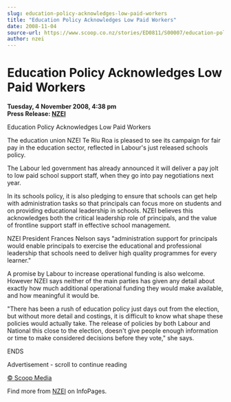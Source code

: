 ```yaml
---
slug: education-policy-acknowledges-low-paid-workers
title: "Education Policy Acknowledges Low Paid Workers"
date: 2008-11-04
source-url: https://www.scoop.co.nz/stories/ED0811/S00007/education-policy-acknowledges-low-paid-workers.htm
author: nzei
---
```

Education Policy Acknowledges Low Paid Workers
==============================================

**Tuesday, 4 November 2008, 4:38 pm**  
**Press Release: [NZEI](https://info.scoop.co.nz/NZEI)**

Education Policy Acknowledges Low Paid Workers

The education union NZEI Te Riu Roa is pleased to see its campaign for fair pay in the education sector, reflected in Labour's just released schools policy.

The Labour led government has already announced it will deliver a pay jolt to low paid school support staff, when they go into pay negotiations next year.

In its schools policy, it is also pledging to ensure that schools can get help with administration tasks so that principals can focus more on students and on providing educational leadership in schools. NZEI believes this acknowledges both the critical leadership role of principals, and the value of frontline support staff in effective school management.

NZEI President Frances Nelson says \"administration support for principals would enable principals to exercise the educational and professional leadership that schools need to deliver high quality programmes for every learner."

A promise by Labour to increase operational funding is also welcome. However NZEI says neither of the main parties has given any detail about exactly how much additional operational funding they would make available, and how meaningful it would be.

"There has been a rush of education policy just days out from the election, but without more detail and costings, it is difficult to know what shape these policies would actually take. The release of policies by both Labour and National this close to the election, doesn't give people enough information or time to make considered decisions before they vote," she says.

  
ENDS

Advertisement - scroll to continue reading





[© Scoop Media](http://www.scoop.co.nz/about/terms.html)

Find more from [NZEI](https://info.scoop.co.nz/NZEI) on InfoPages.